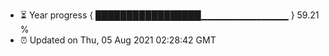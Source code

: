 - ⏳ Year progress { █████████████████▁▁▁▁▁▁▁▁▁▁▁▁▁ } 59.21 %
- ⏰ Updated on Thu, 05 Aug 2021 02:28:42 GMT

